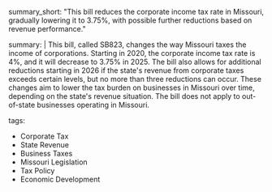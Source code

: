 summary_short: "This bill reduces the corporate income tax rate in Missouri, gradually lowering it to 3.75%, with possible further reductions based on revenue performance."

summary: |
  This bill, called SB823, changes the way Missouri taxes the income of corporations. Starting in 2020, the corporate income tax rate is 4%, and it will decrease to 3.75% in 2025. The bill also allows for additional reductions starting in 2026 if the state's revenue from corporate taxes exceeds certain levels, but no more than three reductions can occur. These changes aim to lower the tax burden on businesses in Missouri over time, depending on the state's revenue situation. The bill does not apply to out-of-state businesses operating in Missouri.

tags:
  - Corporate Tax
  - State Revenue
  - Business Taxes
  - Missouri Legislation
  - Tax Policy
  - Economic Development
